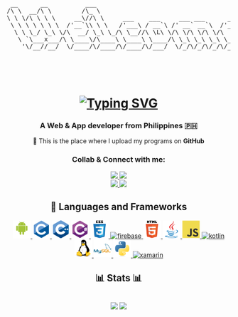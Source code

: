 
<pre align="center">
 __      __          ___                                        
/\ \  __/\ \        /\_ \                                       
\ \ \/\ \ \ \     __\//\ \     ___    ___     ___ ___      __   
 \ \ \ \ \ \ \  /'__`\\ \ \   /'___\ / __`\ /' __` __`\  /'__`\ 
  \ \ \_/ \_\ \/\  __/ \_\ \_/\ \__//\ \L\ \/\ \/\ \/\ \/\  __/ 
   \ `\___x___/\ \____\/\____\ \____\ \____/\ \_\ \_\ \_\ \____\
    '\/__//__/  \/____/\/____/\/____/\/___/  \/_/\/_/\/_/\/____/
                                                                
                                                                
                                                           
   </pre>                                                                                             


<h1 align="center">
       <a href="https://git.io/typing-svg"><img src="https://readme-typing-svg.demolab.com?font=League+Spartan&size=37&duration=2000&pause=1000&color=CC0000&center=true&vCenter=true&random=false&width=463&height=55&lines=Hello!+I+am+Ram+Baarde; An+Android+App+Developer;A+Web+Developer" alt="Typing SVG" /></a>
</h1>

<h3 align="center">A Web & App developer from Philippines 🇵🇭</h3>

<div align="center">
 
🚩 This is the place where I upload my programs on **GitHub**
 
<div align="center">
  <h3>Collab & Connect with me:</h3>
  <a href="https://www.linkedin.com/in/ram-christopher-baarde-b1b531289/" target="_blank">
    <img src="https://img.shields.io/badge/LinkedIn-0077B5?style=for-the-badge&logo=linkedin&logoColor=white" target="_blank" />
  </a>
  <a href="https://mail.google.com/mail/u/0/?fs=1&to=ramchrist20@gmail.com&tf=cm">
    <img src="https://img.shields.io/badge/Gmail-333333?style=for-the-badge&logo=gmail&logoColor=red" />
  </a>
</div>

<div align="center">
  <a href="--------https://www.youtube.com/watch?v=UjsT6nZ8-cY" target="_blank">
    <img src="--------https://img.shields.io/badge/Resume-%234285F4.svg?style=for-the-badge&logo=google-cloud&logoColor=white" target="_blank" />
  </a>
  <a href="--------https://www.youtube.com/watch?v=UjsT6nZ8-cY" target="_blank">
    <img src="--------https://img.shields.io/badge/Portfolio-FF5722?style=for-the-badge&logo=todoist&logoColor=white" target="_blank" /> 
  </a>
</div>





<div align="center">
  <h2 align="center">🧰 Languages and Frameworks</h2>
<p align="center">
<a href="https://developer.android.com" target="_blank" rel="noreferrer"> <img src="https://raw.githubusercontent.com/devicons/devicon/master/icons/android/android-original-wordmark.svg" alt="android" width="40" height="40"/> </a> <a href="https://www.cprogramming.com/" target="_blank" rel="noreferrer"> <img src="https://raw.githubusercontent.com/devicons/devicon/master/icons/c/c-original.svg" alt="c" width="40" height="40"/> </a> <a href="https://www.w3schools.com/cpp/" target="_blank" rel="noreferrer"> <img src="https://raw.githubusercontent.com/devicons/devicon/master/icons/cplusplus/cplusplus-original.svg" alt="cplusplus" width="40" height="40"/> </a> <a href="https://www.w3schools.com/cs/" target="_blank" rel="noreferrer"> <img src="https://raw.githubusercontent.com/devicons/devicon/master/icons/csharp/csharp-original.svg" alt="csharp" width="40" height="40"/> </a> <a href="https://www.w3schools.com/css/" target="_blank" rel="noreferrer"> <img src="https://raw.githubusercontent.com/devicons/devicon/master/icons/css3/css3-original-wordmark.svg" alt="css3" width="40" height="40"/> </a> <a href="https://firebase.google.com/" target="_blank" rel="noreferrer"> <img src="https://www.vectorlogo.zone/logos/firebase/firebase-icon.svg" alt="firebase" width="40" height="40"/> </a> <a href="https://www.w3.org/html/" target="_blank" rel="noreferrer"> <img src="https://raw.githubusercontent.com/devicons/devicon/master/icons/html5/html5-original-wordmark.svg" alt="html5" width="40" height="40"/> </a> <a href="https://www.java.com" target="_blank" rel="noreferrer"> <img src="https://raw.githubusercontent.com/devicons/devicon/master/icons/java/java-original.svg" alt="java" width="40" height="40"/> </a> <a href="https://developer.mozilla.org/en-US/docs/Web/JavaScript" target="_blank" rel="noreferrer"> <img src="https://raw.githubusercontent.com/devicons/devicon/master/icons/javascript/javascript-original.svg" alt="javascript" width="40" height="40"/> </a> <a href="https://kotlinlang.org" target="_blank" rel="noreferrer"> <img src="https://www.vectorlogo.zone/logos/kotlinlang/kotlinlang-icon.svg" alt="kotlin" width="40" height="40"/> </a> <a href="https://www.linux.org/" target="_blank" rel="noreferrer"> <img src="https://raw.githubusercontent.com/devicons/devicon/master/icons/linux/linux-original.svg" alt="linux" width="40" height="40"/> </a> <a href="https://www.mysql.com/" target="_blank" rel="noreferrer"> <img src="https://raw.githubusercontent.com/devicons/devicon/master/icons/mysql/mysql-original-wordmark.svg" alt="mysql" width="40" height="40"/> </a> <a href="https://www.photoshop.com/en" target="_blank" rel="noreferrer">  <img src="https://raw.githubusercontent.com/devicons/devicon/master/icons/python/python-original.svg" alt="python" width="40" height="40"/> </a> <a href="https://dotnet.microsoft.com/apps/xamarin" target="_blank" rel="noreferrer"> <img src="https://raw.githubusercontent.com/detain/svg-logos/780f25886640cef088af994181646db2f6b1a3f8/svg/xamarin.svg" alt="xamarin" width="40" height="40"/> </a> </p>


          
</div>

<h2 align="center">📊 Stats 📊</h2>
<br>
<div align=center>
<img width=390 src="https://github-readme-stats.vercel.app/api?username=tcker&show_icons=true&theme=vision-friendly-dark" />
<img width="300" src="https://github-readme-stats.vercel.app/api/top-langs/?username=tcker&layout=compact&theme=vision-friendly-dark" />
</div>

<br/>


